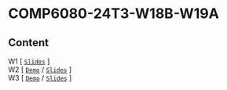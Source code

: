 # COMP6080-24T3-W18B-W19A
Content
-
W1 [ [`Slides`](https://offthegrid-mike.github.io/COMP6080-24T3-W18B-W19A/Slides/w1.html) ]<br>
W2 [ [`Demo`](wk2) / [`Slides`](https://offthegrid-mike.github.io/COMP6080-24T3-W18B-W19A/Slides/w2.html) ]<br>
W3 [ [`Demo`](wk3) / [`Slides`](https://offthegrid-mike.github.io/COMP6080-24T3-W18B-W19A/Slides/w3.html) ]